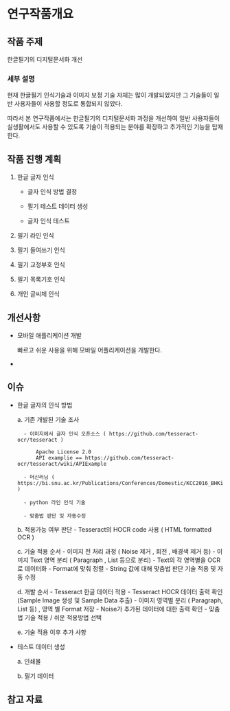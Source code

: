 # 연구작품개요

## 작품 주제

한글필기의 디지털문서화 개선

### 세부 설명

현재 한글필기 인식기술과 이미지 보정 기술 자체는 많이 개발되었지만 그 기술들이 일반 사용자들이 사용할 정도로 통합되지 않았다.

따라서 본 연구작품에서는 한글필기의 디지털문서화 과정을 개선하여 일반 사용자들이 실생활에서도 사용할 수 있도록 기술이 적용되는 분야를 확장하고 추가적인 기능을 탑재한다.


## 작품 진행 계획

1. 한글 글자 인식

	- 글자 인식 방법 결정

	- 필기 테스트 데이터 생성

	- 글자 인식 테스트

2. 필기 라인 인식

3. 필기 들여쓰기 인식

4. 필기 교정부호 인식

5. 필기 목록기호 인식

6. 개인 글씨체 인식

## 개선사항

* 모바일 애플리케이션 개발

  빠르고 쉬운 사용을 위해 모바일 어플리케이션을 개발한다.

* 


## 이슈

* 한글 글자의 인식 방법

	a. 기존 개발된 기술 조사

		- 이미지에서 글자 인식 오픈소스 ( https://github.com/tesseract-ocr/tesseract )

			Apache License 2.0
			API examplie == https://github.com/tesseract-ocr/tesseract/wiki/APIExample 

		- 머신러닝 ( https://bi.snu.ac.kr/Publications/Conferences/Domestic/KCC2016_BHKim.pdf )

		- python 라인 인식 기술

		- 맞춤법 판단 및 자동수정

	b. 적용가능 여부 판단
		- Tesseract의 HOCR code 사용 ( HTML formatted OCR )

	c. 기술 적용 순서 
		- 이미지 전 처리 과정 ( Noise 제거 , 회전 , 배경색 제거 등)
		- 이미지 Text 영역 분리 ( Paragraph , List 등으로 분리)
		- Text의 각 영역별을 OCR로 데이터화
		- Format에 맞춰 정렬
		- String 값에 대해 맞춤법 판단 기술 적용 및 자동 수정

	d. 개발 순서
		- Tesseract 한글 데이터 적용
		- Tesseract HOCR 데이터 출력 확인 (Sample Image 생성 및 Sample Data 추출)
		- 이미지 영역별 분리 ( Paragraph, List 등) , 영역 별 Format 저장
		- Noise가 추가된 데이터에 대한 출력 확인
		- 맞춤법 기술 적용 / 쉬운 적용방법 선택


	e. 기술 적용 이후 추가 사항


* 테스트 데이터 생성

	a. 인쇄물

	b. 필기 데이터 

## 참고 자료
